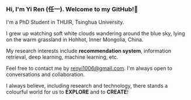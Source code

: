 ### Hi, I'm Yi Ren (任一). Welcome to my GitHub!👋

I'm a PhD Student in THUIR, Tsinghua University.

I grew up watching soft white clouds wandering around the blue sky, lying on the warm grassland in Hohhot, Inner Mongolia, China.

My research interests include **recommendation system**, information retrieval, deep learning, machine learning, etc.

Feel free to contact me by [renyi1006@gmail.com](mailto:renyi1006@gmail.com). I'm always open to conversations and collaboration.

I always believe, including research and technology, there stands a colourful world for us to **EXPLORE** and to **CREATE**!

<!-- Some of my Github statistics are listed below. -->
<!--
**nmrenyi/nmrenyi** is a ✨ _special_ ✨ repository because its `README.md` (this file) appears on your GitHub profile.

Here are some ideas to get you started:

- 🔭 I’m currently working on ...
- 🌱 I’m currently learning ...
- 👯 I’m looking to collaborate on ...
- 🤔 I’m looking for help with ...
- 💬 Ask me about ...
- 📫 How to reach me: ...
- 😄 Pronouns: ...
- ⚡ Fun fact: ...
-->
<!-- <a href="https://github.com/nmrenyi"><img align="center" alt="GitHub Stats" src="https://github-readme-stats.vercel.app/api?username=nmrenyi&show_icons=true&include_all_commits=true" /></a>

<a href="https://github.com/nmrenyi"><img align="center" alt="Top Langs" src="https://github-readme-stats.vercel.app/api/top-langs/?username=nmrenyi&layout=compact&hide=HTML,CSS,QMAKE" /></a>
 -->
